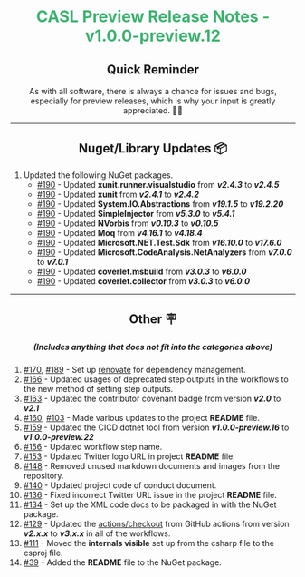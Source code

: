 <h1 align="center" style='color:mediumseagreen;font-weight:bold'>
    CASL Preview Release Notes - v1.0.0-preview.12
</h1>

<h2 align="center" style='font-weight:bold'>Quick Reminder</h2>

<div align="center">

As with all software, there is always a chance for issues and bugs, especially for preview releases, which is why your input is greatly appreciated. 🙏🏼
</div>

---

<h2 style="font-weight:bold" align="center">Nuget/Library Updates 📦</h2>

1. Updated the following NuGet packages.
    - [#190](https://github.com/KinsonDigital/CASL/issues/190) - Updated **xunit.runner.visualstudio** from _**v2.4.3**_ to _**v2.4.5**_
    - [#190](https://github.com/KinsonDigital/CASL/issues/190) - Updated **xunit** from _**v2.4.1**_ to _**v2.4.2**_
    - [#190](https://github.com/KinsonDigital/CASL/issues/190) - Updated **System.IO.Abstractions** from _**v19.1.5**_ to _**v19.2.20**_
    - [#190](https://github.com/KinsonDigital/CASL/issues/190) - Updated **SimpleInjector** from _**v5.3.0**_ to _**v5.4.1**_
    - [#190](https://github.com/KinsonDigital/CASL/issues/190) - Updated **NVorbis** from _**v0.10.3**_ to _**v0.10.5**_
    - [#190](https://github.com/KinsonDigital/CASL/issues/190) - Updated **Moq** from _**v4.16.1**_ to _**v4.18.4**_
    - [#190](https://github.com/KinsonDigital/CASL/issues/190) - Updated **Microsoft.NET.Test.Sdk** from _**v16.10.0**_ to _**v17.6.0**_
    - [#190](https://github.com/KinsonDigital/CASL/issues/190) - Updated **Microsoft.CodeAnalysis.NetAnalyzers** from _**v7.0.0**_ to _**v7.0.1**_
    - [#190](https://github.com/KinsonDigital/CASL/issues/190) - Updated **coverlet.msbuild** from _**v3.0.3**_ to _**v6.0.0**_
    - [#190](https://github.com/KinsonDigital/CASL/issues/190) - Updated **coverlet.collector** from _**v3.0.3**_ to _**v6.0.0**_

---

<h2 style="font-weight:bold" align="center">Other 🪧</h2>
<h5 align="center">(Includes anything that does not fit into the categories above)</h5>

1. [#170](https://github.com/KinsonDigital/CASL/issues/170), [#189](https://github.com/KinsonDigital/CASL/issues/189) - Set up [renovate](https://docs.renovatebot.com/) for dependency management.
2. [#166](https://github.com/KinsonDigital/CASL/issues/166) - Updated usages of deprecated step outputs in the workflows to the new method of setting step outputs.
3. [#163](https://github.com/KinsonDigital/CASL/issues/163) - Updated the contributor covenant badge from version _**v2.0**_ to _**v2.1**_
4. [#160](https://github.com/KinsonDigital/CASL/issues/160), [#103](https://github.com/KinsonDigital/CASL/issues/103) - Made various updates to the project **README** file.
5. [#159](https://github.com/KinsonDigital/CASL/issues/159) - Updated the CICD dotnet tool from version _**v1.0.0-preview.16**_ to _**v1.0.0-preview.22**_
6. [#156](https://github.com/KinsonDigital/CASL/issues/156) - Updated workflow step name.
7. [#153](https://github.com/KinsonDigital/CASL/issues/153) - Updated Twitter logo URL in project **README** file.
8. [#148](https://github.com/KinsonDigital/CASL/issues/148) - Removed unused markdown documents and images from the repository.
9. [#140](https://github.com/KinsonDigital/CASL/issues/140) - Updated project code of conduct document.
10. [#136](https://github.com/KinsonDigital/CASL/issues/136) - Fixed incorrect Twitter URL issue in the project **README** file.
11. [#134](https://github.com/KinsonDigital/CASL/issues/134) - Set up the XML code docs to be packaged in with the NuGet package.
12. [#129](https://github.com/KinsonDigital/CASL/issues/129) - Updated the [actions/checkout](https://github.com/marketplace/actions/checkout) from GitHub actions from version _**v2.x.x**_ to _**v3.x.x**_ in all of the workflows.
13. [#111](https://github.com/KinsonDigital/CASL/issues/111) - Moved the **internals visible** set up from the csharp file to the csproj file.
14. [#39](https://github.com/KinsonDigital/CASL/issues/39) - Added the **README** file to the NuGet package.
